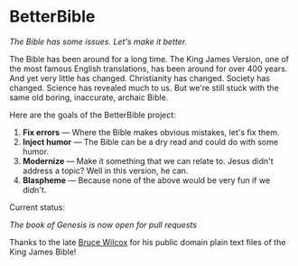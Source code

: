 BetterBible
===========

*The Bible has some issues. Let's make it better.*

The Bible has been around for a long time. The King James Version, one of the most famous English translations, has been around for over 400 years. And yet very little has changed. Christianity has changed. Society has changed. Science has revealed much to us. But we're still stuck with the same old boring, inaccurate, archaic Bible.

Here are the goals of the BetterBible project:

1. **Fix errors** — Where the Bible makes obvious mistakes, let's fix them.
2. **Inject humor** — The Bible can be a dry read and could do with some humor.
3. **Modernize** — Make it something that we can relate to. Jesus didn't address a topic? Well in this version, he can.
4. **Blaspheme** — Because none of the above would be very fun if we didn't.

Current status:

*The book of Genesis is now open for pull requests*

Thanks to the late [Bruce Wilcox](http://printkjv.ifbweb.com/) for his public domain plain text files of the King James Bible!
